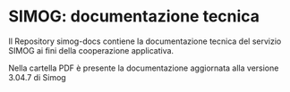 # SIMOG: documentazione tecnica
Il Repository simog-docs contiene la documentazione tecnica del servizio SIMOG ai fini della cooperazione applicativa.

Nella cartella PDF è presente la documentazione aggiornata alla versione 3.04.7 di Simog
